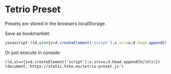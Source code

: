 # Tetrio Preset

Presets are stored in the browsers localStorage.

Save as bookmarklet:

```javascript
javascript:((d,u)=>{s=d.createElement('script');s.src=u;d.head.appendChild(s)})(document,'https://static.htko.eu/tetrio-preset.js')
```

Or just execute in console:
```
((d,u)=>{s=d.createElement('script');s.src=u;d.head.appendChild(s)})(document,'https://static.htko.eu/tetrio-preset.js')
```

